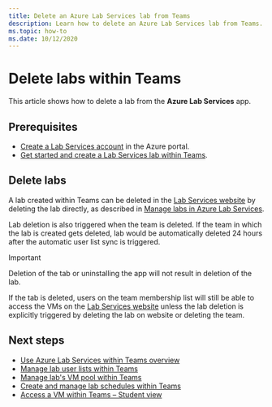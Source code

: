 ```yaml
---
title: Delete an Azure Lab Services lab from Teams
description: Learn how to delete an Azure Lab Services lab from Teams. 
ms.topic: how-to
ms.date: 10/12/2020
---
```


# Delete labs within Teams

This article shows how to delete a lab from the **Azure Lab Services** app.

## Prerequisites

* [Create a Lab Services account](tutorial-setup-lab-account.md#create-a-lab-account) in the Azure portal.
* [Get started and create a Lab Services lab within Teams](how-to-get-started-create-lab-within-teams.md).

## Delete labs

A lab created within Teams can be deleted in the [Lab Services website](https://labs.azure.com) by deleting the lab directly, as described in [Manage labs in Azure Lab Services](how-to-manage-classroom-labs.md). 

Lab deletion is also triggered when the team is deleted. If the team in which the lab is created gets deleted, lab would be automatically deleted 24 hours after the automatic user list sync is triggered. 

> [!IMPORTANT]
> Deletion of the tab or uninstalling the app will not result in deletion of the lab. 

If the tab is deleted, users on the team membership list will still be able to access the VMs on the [Lab Services website](https://labs.azure.com) unless the lab deletion is explicitly triggered by deleting the lab on website or deleting the team. 

## Next steps

- [Use Azure Lab Services within Teams overview](lab-services-within-teams-overview.md)
- [Manage lab user lists within Teams](how-to-manage-user-lists-within-teams.md)
- [Manage lab's VM pool within Teams](how-to-manage-vm-pool-within-teams.md)
- [Create and manage lab schedules within Teams](how-to-create-schedules-within-teams.md)
- [Access a VM within Teams – Student view](how-to-access-vm-for-students-within-teams.md)

